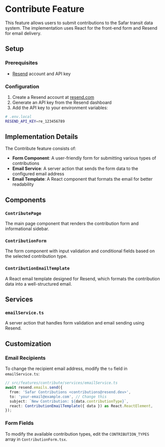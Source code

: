 # Contribute Feature

This feature allows users to submit contributions to the Safar transit data system. The implementation uses React for the front-end form and Resend for email delivery.

## Setup

### Prerequisites

- [Resend](https://resend.com) account and API key

### Configuration

1. Create a Resend account at [resend.com](https://resend.com)
2. Generate an API key from the Resend dashboard
3. Add the API key to your environment variables:

```bash
# .env.local
RESEND_API_KEY=re_123456789
```

## Implementation Details

The Contribute feature consists of:

- **Form Component**: A user-friendly form for submitting various types of contributions
- **Email Service**: A server action that sends the form data to the configured email address
- **Email Template**: A React component that formats the email for better readability

## Components

### `ContributePage`

The main page component that renders the contribution form and informational sidebar.

### `ContributionForm`

The form component with input validation and conditional fields based on the selected contribution type.

### `ContributionEmailTemplate`

A React email template designed for Resend, which formats the contribution data into a well-structured email.

## Services

### `emailService.ts`

A server action that handles form validation and email sending using Resend.

## Customization

### Email Recipients

To change the recipient email address, modify the `to` field in `emailService.ts`:

```typescript
// src/features/contribute/services/emailService.ts
await resend.emails.send({
  from: 'Safar Contributions <contributions@resend.dev>',
  to: 'your-email@example.com', // Change this
  subject: `New Contribution: ${data.contributionType}`,
  react: ContributionEmailTemplate({ data }) as React.ReactElement,
});
```

### Form Fields

To modify the available contribution types, edit the `CONTRIBUTION_TYPES` array in `ContributionForm.tsx`.
